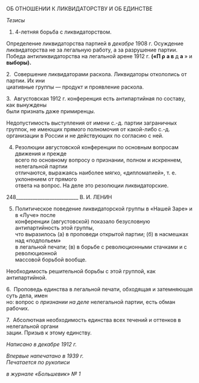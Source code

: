 ОБ ОТНОШЕНИИ К ЛИКВИДАТОРСТВУ И ОБ ЕДИНСТВЕ

_Тезисы_

1. 4-летняя борьба с ликвидаторством.

Определение ликвидаторства партией в _декабре_ 1908 г. Осуждение ликвида­торства не за легальную работу, а за разрушение партии. Победа антиликвидаторства на легальной арене 1912 г. **(«Π ρ** **а в** д **а** » и **выборы).**

2.  Совершение ликвидаторами раскола. Ликвидаторы откололись от партии. Их ини­  
циативные группы — продукт и проявление раскола.

3.  Августовская 1912 г. конференция есть антипартийная по составу, как вынуждены  
были признать даже примиренцы.

Недопустимость выступления от имени с.-д. партии заграничных группок, не имеющих прямого полномочия от какой-либо с.-д. организации в России и не дейст­вующих по согласию с ней.

4. Резолюции августовской конференции по основным вопросам движения и прежде  
всего по основному вопросу о признании, полном и искреннем, нелегальной партии  
отличаются, выражаясь наиболее мягко, «дипломатией», т. е. уклонением от прямого  
ответа на вопрос. На деле это резолюции ликвидаторские.

  

248__________________________ В. И. ЛЕНИН

5. Политическое поведение ликвидаторской группы в «Нашей Заре» и в «Луче» после  
конференции (августовской) показало безусловную антипартийность этой группы,  
что выразилось (а) в проповеди открытой партии; (б) в насмешках над «подпольем»  
в легальной печати; (в) в борьбе с революционными стачками и с революционной  
массовой борьбой вообще.

Необходимость решительной борьбы с этой группой, как антипартийной.

6.  Проповедь единства в легальной печати, обходящая и затемняющая суть дела, имен­  
но: вопрос о _признании на деле_ нелегальной партии, есть обман рабочих.

7.  Абсолютная необходимость единства всех течений и оттенков в нелегальной органи­  
зации. Призыв к этому единству.

_Написано в декабре 1912 г._

_Впервые напечатано в 1939 г.                                                              Печатается по рукописи_

_в журнале «Большевик» № 1_